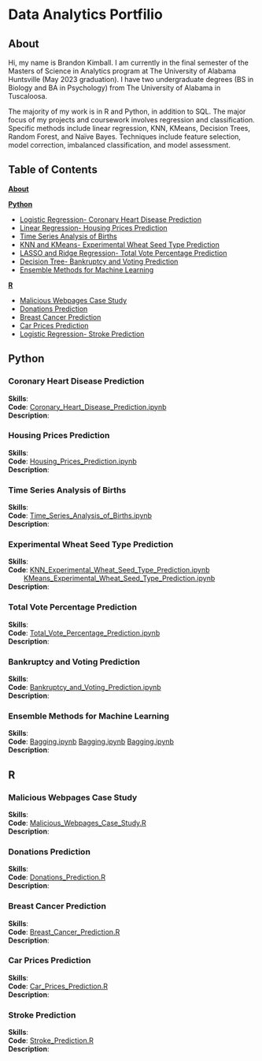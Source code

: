 # Data Analytics Portfilio

## About

Hi, my name is Brandon Kimball. I am currently in the final semester of the Masters of Science in Analytics program at The University of Alabama Huntsville (May 2023 graduation).
I have two undergraduate degrees (BS in Biology and BA in Psychology) from The University of Alabama in Tuscaloosa.

The majority of my work is in R and Python, in addition to SQL. The major focus of my projects and coursework
involves regression and classification. Specific methods include linear regression, KNN, KMeans, Decision Trees, 
Random Forest, and Naïve Bayes. Techniques include feature selection, model correction, imbalanced classification, 
and model assessment.

## Table of Contents
[**About**](#about)

[**Python**](#python)  
- [Logistic Regression- Coronary Heart Disease Prediction](#coronary-heart-disease-prediction)  
- [Linear Regression- Housing Prices Prediction](#housing-prices-prediction)
- [Time Series Analysis of Births](#time-series-analysis-of-births)
- [KNN and KMeans- Experimental Wheat Seed Type Prediction](#experimental-wheat-seed-type-prediction)
- [LASSO and Ridge Regression- Total Vote Percentage Prediction](#total-vote-percentage-prediction)
- [Decision Tree- Bankruptcy and Voting Prediction](#bankruptcy-and-voting-prediction)
- [Ensemble Methods for Machine Learning](#ensemble-methods-for-machine-learning)

[**R**](#r)  
-  [Malicious Webpages Case Study](#malicious-webpages-case-study)
-  [Donations Prediction](#donations-prediction)
-  [Breast Cancer Prediction](#breast-cancer-prediction)
-  [Car Prices Prediction](#car-prices-prediction)
-  [Logistic Regression- Stroke Prediction](#stroke-prediction)



## Python

### Coronary Heart Disease Prediction
**Skills**:  
**Code**: [Coronary_Heart_Disease_Prediction.ipynb](./Python%20Projects/Coronary%20Heart%20Disease%20Prediction.ipynb)    
**Description**:  

### Housing Prices Prediction
**Skills**:  
**Code**: [Housing_Prices_Prediction.ipynb](./Python%20Projects/Housing%20Prices%20Prediction.ipynb)  
**Description**:    

### Time Series Analysis of Births
**Skills**:  
**Code**: [Time_Series_Analysis_of_Births.ipynb](./Python%20Projects/Time_Series_Analysis_of_Births.ipynb)  
**Description**:  

### Experimental Wheat Seed Type Prediction
**Skills**:  
**Code**: [KNN_Experimental_Wheat_Seed_Type_Prediction.ipynb](./Python%20Projects/KNN_Experimental_Wheat_Seed_Type_Prediction.ipynb)   
&nbsp;&nbsp;&nbsp;&nbsp;&nbsp;&nbsp;&nbsp;&nbsp;[KMeans_Experimental_Wheat_Seed_Type_Prediction.ipynb](./Python%20Projects/KMeans_Experimental_Wheat_Seed_Type_Prediction.ipynb)  
**Description**:  

### Total Vote Percentage Prediction
**Skills**:  
**Code**: [Total_Vote_Percentage_Prediction.ipynb](./Python%20Projects/Total_Vote_Percentage_Prediction.ipynb)   
**Description**:  

### Bankruptcy and Voting Prediction
**Skills**:  
**Code**: [Bankruptcy_and_Voting_Prediction.ipynb](./Python%20Projects/Bankruptcy_and_Voting_Prediction.ipynb)   
**Description**:  

### Ensemble Methods for Machine Learning
**Skills**:  
**Code**: [Bagging.ipynb](./Python%20Projects/Bagging.ipynb) 
          [Bagging.ipynb](./Python%20Projects/Bagging.ipynb)
          [Bagging.ipynb](./Python%20Projects/Bagging.ipynb)  
**Description**:  


## R

### Malicious Webpages Case Study  
**Skills**:  
**Code**: [Malicious_Webpages_Case_Study.R](./R%20Projects/Malicious_Webpages_Case_Study.R)      
**Description**:  


### Donations Prediction
**Skills**:  
**Code**: [Donations_Prediction.R](./R%20Projects/Donations_Prediction.R)  
**Description**:  


### Breast Cancer Prediction
**Skills**:  
**Code**: [Breast_Cancer_Prediction.R](./R%20Projects/Breast_Cancer_Prediction.R)     
**Description**:  


### Car Prices Prediction
**Skills**:  
**Code**: [Car_Prices_Prediction.R](./R%20Projects/Car_Prices_Prediction.R)    
**Description**:  


### Stroke Prediction 
**Skills**:  
**Code**: [Stroke_Prediction.R](./R%20Projects/Stroke_Prediction.R)    
**Description**:  
